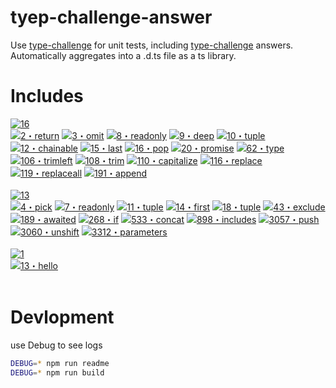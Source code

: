 # tyep-challenge-answer

Use [type-challenge](https://github.com/type-challenges/type-challenges) for unit tests, including [type-challenge](https://github.com/type-challenges/type-challenges) answers. Automatically aggregates into a .d.ts file as a ts library.

# Includes

<!-- Here with topic and answer list start -->
<p><a href="https://github.com/ManfredHu/type-challenge-answer/tree/master/" target="_blank"><img src="https://img.shields.io/badge/medium-16-d9901a" alt="16"/></a> <br /><a href="https://github.com/ManfredHu/type-challenge-answer/tree/master/questions/00002-medium-return-type.ts" target="_blank"><img src="https://img.shields.io/badge/-2%E3%83%BBreturn-d9901a" alt="2・return"/></a> <a href="https://github.com/ManfredHu/type-challenge-answer/tree/master/questions/00003-medium-omit.ts" target="_blank"><img src="https://img.shields.io/badge/-3%E3%83%BBomit-d9901a" alt="3・omit"/></a> <a href="https://github.com/ManfredHu/type-challenge-answer/tree/master/questions/00008-medium-readonly-2.ts" target="_blank"><img src="https://img.shields.io/badge/-8%E3%83%BBreadonly-d9901a" alt="8・readonly"/></a> <a href="https://github.com/ManfredHu/type-challenge-answer/tree/master/questions/00009-medium-deep-readonly.ts" target="_blank"><img src="https://img.shields.io/badge/-9%E3%83%BBdeep-d9901a" alt="9・deep"/></a> <a href="https://github.com/ManfredHu/type-challenge-answer/tree/master/questions/00010-medium-tuple-to-union.ts" target="_blank"><img src="https://img.shields.io/badge/-10%E3%83%BBtuple-d9901a" alt="10・tuple"/></a> <a href="https://github.com/ManfredHu/type-challenge-answer/tree/master/questions/00012-medium-chainable-options.ts" target="_blank"><img src="https://img.shields.io/badge/-12%E3%83%BBchainable-d9901a" alt="12・chainable"/></a> <a href="https://github.com/ManfredHu/type-challenge-answer/tree/master/questions/00015-medium-last.ts" target="_blank"><img src="https://img.shields.io/badge/-15%E3%83%BBlast-d9901a" alt="15・last"/></a> <a href="https://github.com/ManfredHu/type-challenge-answer/tree/master/questions/00016-medium-pop.ts" target="_blank"><img src="https://img.shields.io/badge/-16%E3%83%BBpop-d9901a" alt="16・pop"/></a> <a href="https://github.com/ManfredHu/type-challenge-answer/tree/master/questions/00020-medium-promise-all.ts" target="_blank"><img src="https://img.shields.io/badge/-20%E3%83%BBpromise-d9901a" alt="20・promise"/></a> <a href="https://github.com/ManfredHu/type-challenge-answer/tree/master/questions/00062-medium-type-lookup.ts" target="_blank"><img src="https://img.shields.io/badge/-62%E3%83%BBtype-d9901a" alt="62・type"/></a> <a href="https://github.com/ManfredHu/type-challenge-answer/tree/master/questions/00106-medium-trimleft.ts" target="_blank"><img src="https://img.shields.io/badge/-106%E3%83%BBtrimleft-d9901a" alt="106・trimleft"/></a> <a href="https://github.com/ManfredHu/type-challenge-answer/tree/master/questions/00108-medium-trim.ts" target="_blank"><img src="https://img.shields.io/badge/-108%E3%83%BBtrim-d9901a" alt="108・trim"/></a> <a href="https://github.com/ManfredHu/type-challenge-answer/tree/master/questions/00110-medium-capitalize.ts" target="_blank"><img src="https://img.shields.io/badge/-110%E3%83%BBcapitalize-d9901a" alt="110・capitalize"/></a> <a href="https://github.com/ManfredHu/type-challenge-answer/tree/master/questions/00116-medium-replace.ts" target="_blank"><img src="https://img.shields.io/badge/-116%E3%83%BBreplace-d9901a" alt="116・replace"/></a> <a href="https://github.com/ManfredHu/type-challenge-answer/tree/master/questions/00119-medium-replaceall.ts" target="_blank"><img src="https://img.shields.io/badge/-119%E3%83%BBreplaceall-d9901a" alt="119・replaceall"/></a> <a href="https://github.com/ManfredHu/type-challenge-answer/tree/master/questions/00191-medium-append-argument.ts" target="_blank"><img src="https://img.shields.io/badge/-191%E3%83%BBappend-d9901a" alt="191・append"/></a> <br /><br /><a href="https://github.com/ManfredHu/type-challenge-answer/tree/master/" target="_blank"><img src="https://img.shields.io/badge/easy-13-7aad0c" alt="13"/></a> <br /><a href="https://github.com/ManfredHu/type-challenge-answer/tree/master/questions/00004-easy-pick.ts" target="_blank"><img src="https://img.shields.io/badge/-4%E3%83%BBpick-7aad0c" alt="4・pick"/></a> <a href="https://github.com/ManfredHu/type-challenge-answer/tree/master/questions/00007-easy-readonly.ts" target="_blank"><img src="https://img.shields.io/badge/-7%E3%83%BBreadonly-7aad0c" alt="7・readonly"/></a> <a href="https://github.com/ManfredHu/type-challenge-answer/tree/master/questions/00011-easy-tuple-to-object.ts" target="_blank"><img src="https://img.shields.io/badge/-11%E3%83%BBtuple-7aad0c" alt="11・tuple"/></a> <a href="https://github.com/ManfredHu/type-challenge-answer/tree/master/questions/00014-easy-first.ts" target="_blank"><img src="https://img.shields.io/badge/-14%E3%83%BBfirst-7aad0c" alt="14・first"/></a> <a href="https://github.com/ManfredHu/type-challenge-answer/tree/master/questions/00018-easy-tuple-length.ts" target="_blank"><img src="https://img.shields.io/badge/-18%E3%83%BBtuple-7aad0c" alt="18・tuple"/></a> <a href="https://github.com/ManfredHu/type-challenge-answer/tree/master/questions/00043-easy-exclude.ts" target="_blank"><img src="https://img.shields.io/badge/-43%E3%83%BBexclude-7aad0c" alt="43・exclude"/></a> <a href="https://github.com/ManfredHu/type-challenge-answer/tree/master/questions/00189-easy-awaited.ts" target="_blank"><img src="https://img.shields.io/badge/-189%E3%83%BBawaited-7aad0c" alt="189・awaited"/></a> <a href="https://github.com/ManfredHu/type-challenge-answer/tree/master/questions/00268-easy-if.ts" target="_blank"><img src="https://img.shields.io/badge/-268%E3%83%BBif-7aad0c" alt="268・if"/></a> <a href="https://github.com/ManfredHu/type-challenge-answer/tree/master/questions/00533-easy-concat.ts" target="_blank"><img src="https://img.shields.io/badge/-533%E3%83%BBconcat-7aad0c" alt="533・concat"/></a> <a href="https://github.com/ManfredHu/type-challenge-answer/tree/master/questions/00898-easy-includes.ts" target="_blank"><img src="https://img.shields.io/badge/-898%E3%83%BBincludes-7aad0c" alt="898・includes"/></a> <a href="https://github.com/ManfredHu/type-challenge-answer/tree/master/questions/03057-easy-push.ts" target="_blank"><img src="https://img.shields.io/badge/-3057%E3%83%BBpush-7aad0c" alt="3057・push"/></a> <a href="https://github.com/ManfredHu/type-challenge-answer/tree/master/questions/03060-easy-unshift.ts" target="_blank"><img src="https://img.shields.io/badge/-3060%E3%83%BBunshift-7aad0c" alt="3060・unshift"/></a> <a href="https://github.com/ManfredHu/type-challenge-answer/tree/master/questions/03312-easy-parameters.ts" target="_blank"><img src="https://img.shields.io/badge/-3312%E3%83%BBparameters-7aad0c" alt="3312・parameters"/></a> <br /><br /><a href="https://github.com/ManfredHu/type-challenge-answer/tree/master/" target="_blank"><img src="https://img.shields.io/badge/warm-1-teal" alt="1"/></a> <br /><a href="https://github.com/ManfredHu/type-challenge-answer/tree/master/questions/00013-warm-hello-world.ts" target="_blank"><img src="https://img.shields.io/badge/-13%E3%83%BBhello-teal" alt="13・hello"/></a> <br /><br /></p>
<!-- Here with topic and answer list end -->

# Devlopment

use Debug to see logs

```bash
DEBUG=* npm run readme
DEBUG=* npm run build
```